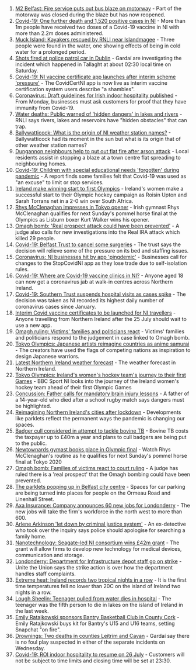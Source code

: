 1. [M2 Belfast: Fire service puts out bus blaze on motorway](https://www.bbc.co.uk/news/uk-northern-ireland-57955150) - Part of the motorway was closed during the blaze but has now reopened.
2. [Covid-19: One further death and 1,520 positive cases in NI](https://www.bbc.co.uk/news/uk-northern-ireland-57952689) - More than 1m people have received two doses of a Covid-19 vaccine in NI with more than 2.2m doses administered.
3. [Muck Island: Kayakers rescued by RNLI near Islandmagee](https://www.bbc.co.uk/news/uk-northern-ireland-57955149) - Three people were found in the water, one showing effects of being in cold water for a prolonged period. 
4. [Shots fired at police patrol car in Dublin](https://www.bbc.co.uk/news/world-europe-57955148) - Gardaí are investigating the incident which happened in Tallaght at about 02:30 local time on Saturday.
5. [Covid-19: NI vaccine certificate app launches after interim scheme 'pressure'](https://www.bbc.co.uk/news/uk-northern-ireland-57946702) - The CovidCertNI app is now live as interim vaccine certification system users describe "a shambles".
6. [Coronavirus: Draft guidelines for Irish indoor hospitality published](https://www.bbc.co.uk/news/world-europe-57949844) - From Monday, businesses must ask customers for proof that they have immunity from Covid-19.
7. [Water deaths: Public warned of 'hidden dangers' in lakes and rivers](https://www.bbc.co.uk/news/uk-northern-ireland-57942446) - RNLI says rivers, lakes and reservoirs have "hidden obstacles" that can trap.
8. [Ballywatticock: What is the origin of NI weather station names?](https://www.bbc.co.uk/news/uk-northern-ireland-57914914) - Ballywatticock had its moment in the sun but what is its origin that of other weather station names?
9. [Dungannon neighbours help to put out flat fire after arson attack](https://www.bbc.co.uk/news/uk-northern-ireland-57955062) - Local residents assist in stopping a blaze at a town centre flat spreading to neighbouring homes.
10. [Covid-19: Children with special educational needs 'forgotten' during pandemic](https://www.bbc.co.uk/news/uk-northern-ireland-57948640) - A report finds some families felt that Covid-19 was used as "an excuse" to limit or stop services.
11. [Ireland make winning start to first Olympics](https://www.bbc.co.uk/sport/olympics/57955718) - Ireland's women make a successful start to their Olympic hockey campaign as Roisin Upton and Sarah Torrans net in a 2-0 win over South Africa.
12. [Rhys McClenaghan impresses in Tokyo opener](https://www.bbc.co.uk/sport/olympics/57952195) - Irish gymnast Rhys McClenaghan qualifies for next Sunday's pommel horse final at the Olympics as Lisburn boxer Kurt Walker wins his opener.
13. [Omagh bomb: 'Real prospect attack could have been prevented'](https://www.bbc.co.uk/news/uk-northern-ireland-57937174) - A judge also calls for new investigations into the Real IRA attack which killed 29 people.
14. [Covid-19: Belfast Trust to cancel some surgeries](https://www.bbc.co.uk/news/uk-northern-ireland-57940347) - The trust says the decision will relieve some of the pressure on its bed and staffing issues.
15. [Coronavirus: NI businesses hit by app 'pingdemic'](https://www.bbc.co.uk/news/uk-northern-ireland-57899897) - Businesses call for changes to the StopCovidNI app as they lose trade due to self-isolation rules.
16. [Covid-19: Where are Covid-19 vaccine clinics in NI?](https://www.bbc.co.uk/news/uk-northern-ireland-57863840) - Anyone aged 18 can now get a coronavirus jab at walk-in centres across Northern Ireland.
17. [Covid-19: Southern Trust suspends hospital visits as cases spike](https://www.bbc.co.uk/news/uk-northern-ireland-57867718) - The decision was taken as NI recorded its highest daily number of coronavirus cases since January.
18. [Interim Covid vaccine certificates to be launched for NI travellers](https://www.bbc.co.uk/news/uk-northern-ireland-57868779) - Anyone travelling from Northern Ireland after the 25 July should wait to use a new app.
19. [Omagh ruling: Victims' families and politicians react](https://www.bbc.co.uk/news/uk-northern-ireland-57940348) - Victims' families and politicians respond to the judgement in case linked to Omagh bomb.
20. [Tokyo Olympics: Japanese artists reimagine countries as anime samurai](https://www.bbc.co.uk/news/world-asia-57911348) - The creators have used the flags of competing nations as inspiration to design Japanese warriors.
21. [Latest Northern Ireland weather forecast](https://www.bbc.co.uk/news/uk-northern-ireland-26018439) - The weather forecast in Northern Ireland.
22. [Tokyo Olympics: Ireland's women's hockey team's journey to their first Games](https://www.bbc.co.uk/sport/olympics/57877092) - BBC Sport NI looks into the journey of the Ireland women's hockey team ahead of their first Olympic Games
23. [Concussion: Father calls for mandatory brain injury lessons](https://www.bbc.co.uk/news/uk-northern-ireland-57930988) - A father of a 14-year-old who died after a school rugby match says dangers must be highlighted.
24. [Reimagining Northern Ireland's cities after lockdown](https://www.bbc.co.uk/news/uk-northern-ireland-57930985) - Developments like parklets reflect the permanent ways the pandemic is changing our spaces.
25. [Badger cull considered in attempt to tackle bovine TB](https://www.bbc.co.uk/news/uk-northern-ireland-57949842) - Bovine TB costs the taxpayer up to £40m a year and plans to cull badgers are being put to the public.
26. [Newtownards gymast books place in Olympic final](https://www.bbc.co.uk/sport/av/olympics/57952196) - Watch Rhys McClenaghan's routine as he qualifies for next Sunday's pommel horse final at Tokyo 2020
27. [Omagh bomb: Families of victims react to court ruling](https://www.bbc.co.uk/news/uk-northern-ireland-57946268) - A judge has ruled there is a 'real prospect' that the Omagh bombing could have been prevented.
28. [The parklets popping up in Belfast city centre](https://www.bbc.co.uk/news/uk-northern-ireland-57932632) - Spaces for car parking are being turned into places for people on the Ormeau Road and Linenhall Street.
29. [Axa Insurance: Company announces 60 new jobs for Londonderry](https://www.bbc.co.uk/news/uk-northern-ireland-foyle-west-57932797) - The new jobs will take the firm's workforce in the north west to more than 600.
30. [Arlene Arkinson 'let down by criminal justice system'](https://www.bbc.co.uk/news/uk-northern-ireland-57927563) - An ex-detective who took over the inquiry says police should apologise for searching a family home.
31. [Nanotechnology: Seagate-led NI consortium wins £42m grant](https://www.bbc.co.uk/news/uk-northern-ireland-57926963) - The grant will allow firms to develop new technology for medical devices, communication and storage.
32. [Londonderry: Department for Infrastructure depot staff go on strike](https://www.bbc.co.uk/news/uk-northern-ireland-foyle-west-57927580) - Unite the Union says the strike action is over how the department handles staff complaints.
33. [Extreme heat: Ireland records two tropical nights in a row](https://www.bbc.co.uk/news/world-europe-57941663) - It is the first time temperatures fell no lower than 20C on the island of Ireland two nights in a row.
34. [Lough Sheelin: Teenager pulled from water dies in hospital](https://www.bbc.co.uk/news/world-europe-57940577) - The teenager was the fifth person to die in lakes on the island of Ireland in the last week.
35. [Emily Ratajkowski sponsors Bantry Basketball Club in County Cork](https://www.bbc.co.uk/news/world-europe-57932456) - Emily Ratajkowski buys kit for Bantry's U15 and U16 teams, setting Snapchat "on fire".
36. [Drownings: Two deaths in counties Leitrim and Cavan](https://www.bbc.co.uk/news/world-europe-57926959) - Gardaí say there is no foul play suspected in either of the separate incidents on Wednesday.
37. [Covid-19: ROI indoor hospitality to resume on 26 July](https://www.bbc.co.uk/news/world-europe-57919089) - Customers will not be subject to time limits and closing time will be set at 23:30.
